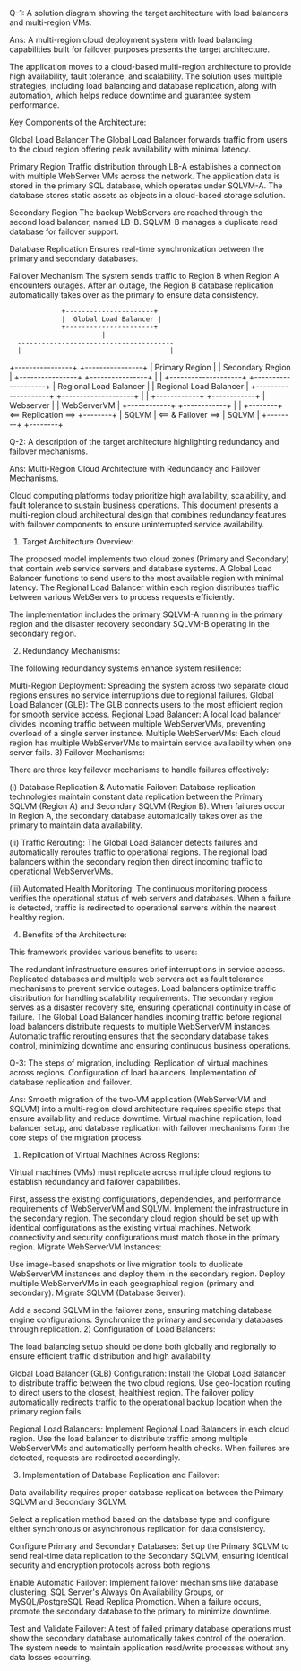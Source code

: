 Q-1: A solution diagram showing the target architecture with load balancers and multi-region VMs.

Ans: A multi-region cloud deployment system with load balancing capabilities built for failover purposes presents the target architecture.

The application moves to a cloud-based multi-region architecture to provide high availability, fault tolerance, and scalability. The solution uses multiple strategies, including load balancing and database replication, along with automation, which helps reduce downtime and guarantee system performance.

Key Components of the Architecture:

Global Load Balancer
The Global Load Balancer forwards traffic from users to the cloud region offering peak availability with minimal latency.

Primary Region
Traffic distribution through LB-A establishes a connection with multiple WebServer VMs across the network.
The application data is stored in the primary SQL database, which operates under SQLVM-A.
The database stores static assets as objects in a cloud-based storage solution.

Secondary Region
The backup WebServers are reached through the second load balancer, named LB-B.
SQLVM-B manages a duplicate read database for failover support.

Database Replication
Ensures real-time synchronization between the primary and secondary databases.

Failover Mechanism
The system sends traffic to Region B when Region A encounters outages.
After an outage, the Region B database replication automatically takes over as the primary to ensure data consistency.



                 +----------------------+
                 |  Global Load Balancer |
                 +----------------------+
                           |
      ---------------------------------------
      |                                     |
+----------------+                  +----------------+
| Primary Region |                  | Secondary Region |
+----------------+                  +----------------+
      |                                     |
+--------------------+              +--------------------+
| Regional Load Balancer |         | Regional Load Balancer |
+--------------------+              +--------------------+
      |                                     |
+------------+                      +------------+
| Webserver |                      | WebServerVM |
+------------+                      +------------+
      |                                     |
+--------+       <== Replication ==>       +--------+
| SQLVM  |       <==   & Failover ==>      | SQLVM  |
+--------+                                  +--------+





Q-2: A description of the target architecture highlighting redundancy and failover mechanisms.

Ans: Multi-Region Cloud Architecture with Redundancy and Failover Mechanisms.

Cloud computing platforms today prioritize high availability, scalability, and fault tolerance to sustain business operations. This document presents a multi-region cloud architectural design that combines redundancy features with failover components to ensure uninterrupted service availability.

1) Target Architecture Overview:

The proposed model implements two cloud zones (Primary and Secondary) that contain web service servers and database systems. A Global Load Balancer functions to send users to the most available region with minimal latency. The Regional Load Balancer within each region distributes traffic between various WebServers to process requests efficiently.

The implementation includes the primary SQLVM-A running in the primary region and the disaster recovery secondary SQLVM-B operating in the secondary region.

2) Redundancy Mechanisms:

The following redundancy systems enhance system resilience:

Multi-Region Deployment: Spreading the system across two separate cloud regions ensures no service interruptions due to regional failures.
Global Load Balancer (GLB): The GLB connects users to the most efficient region for smooth service access.
Regional Load Balancer: A local load balancer divides incoming traffic between multiple WebServerVMs, preventing overload of a single server instance.
Multiple WebServerVMs: Each cloud region has multiple WebServerVMs to maintain service availability when one server fails.
3) Failover Mechanisms:

There are three key failover mechanisms to handle failures effectively:

(i) Database Replication & Automatic Failover:
Database replication technologies maintain constant data replication between the Primary SQLVM (Region A) and Secondary SQLVM (Region B). When failures occur in Region A, the secondary database automatically takes over as the primary to maintain data availability.

(ii) Traffic Rerouting:
The Global Load Balancer detects failures and automatically reroutes traffic to operational regions. The regional load balancers within the secondary region then direct incoming traffic to operational WebServerVMs.

(iii) Automated Health Monitoring:
The continuous monitoring process verifies the operational status of web servers and databases. When a failure is detected, traffic is redirected to operational servers within the nearest healthy region.

4) Benefits of the Architecture:

This framework provides various benefits to users:

The redundant infrastructure ensures brief interruptions in service access.
Replicated databases and multiple web servers act as fault tolerance mechanisms to prevent service outages.
Load balancers optimize traffic distribution for handling scalability requirements.
The secondary region serves as a disaster recovery site, ensuring operational continuity in case of failure.
The Global Load Balancer handles incoming traffic before regional load balancers distribute requests to multiple WebServerVM instances. Automatic traffic rerouting ensures that the secondary database takes control, minimizing downtime and ensuring continuous business operations.


Q-3: The steps of migration, including:
Replication of virtual machines across regions.
Configuration of load balancers.
Implementation of database replication and failover.

Ans: Smooth migration of the two-VM application (WebServerVM and SQLVM) into a multi-region cloud architecture requires specific steps that ensure availability and reduce downtime. Virtual machine replication, load balancer setup, and database replication with failover mechanisms form the core steps of the migration process.

1) Replication of Virtual Machines Across Regions:

Virtual machines (VMs) must replicate across multiple cloud regions to establish redundancy and failover capabilities.

First, assess the existing configurations, dependencies, and performance requirements of WebServerVM and SQLVM.
Implement the infrastructure in the secondary region.
The secondary cloud region should be set up with identical configurations as the existing virtual machines.
Network connectivity and security configurations must match those in the primary region.
Migrate WebServerVM Instances:

Use image-based snapshots or live migration tools to duplicate WebServerVM instances and deploy them in the secondary region.
Deploy multiple WebServerVMs in each geographical region (primary and secondary).
Migrate SQLVM (Database Server):

Add a second SQLVM in the failover zone, ensuring matching database engine configurations.
Synchronize the primary and secondary databases through replication.
2) Configuration of Load Balancers:

The load balancing setup should be done both globally and regionally to ensure efficient traffic distribution and high availability.

Global Load Balancer (GLB) Configuration:
Install the Global Load Balancer to distribute traffic between the two cloud regions. Use geo-location routing to direct users to the closest, healthiest region. The failover policy automatically redirects traffic to the operational backup location when the primary region fails.

Regional Load Balancers:
Implement Regional Load Balancers in each cloud region. Use the load balancer to distribute traffic among multiple WebServerVMs and automatically perform health checks. When failures are detected, requests are redirected accordingly.

3) Implementation of Database Replication and Failover:

Data availability requires proper database replication between the Primary SQLVM and Secondary SQLVM.

Select a replication method based on the database type and configure either synchronous or asynchronous replication for data consistency.

Configure Primary and Secondary Databases:
Set up the Primary SQLVM to send real-time data replication to the Secondary SQLVM, ensuring identical security and encryption protocols across both regions.

Enable Automatic Failover:
Implement failover mechanisms like database clustering, SQL Server's Always On Availability Groups, or MySQL/PostgreSQL Read Replica Promotion. When a failure occurs, promote the secondary database to the primary to minimize downtime.

Test and Validate Failover:
A test of failed primary database operations must show the secondary database automatically takes control of the operation.
The system needs to maintain application read/write processes without any data losses occurring.
